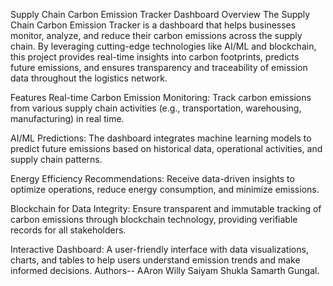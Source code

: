Supply Chain Carbon Emission Tracker Dashboard
Overview
The Supply Chain Carbon Emission Tracker is a dashboard that helps businesses monitor, analyze, and reduce their carbon emissions across the supply chain. By leveraging cutting-edge technologies like AI/ML and blockchain, this project provides real-time insights into carbon footprints, predicts future emissions, and ensures transparency and traceability of emission data throughout the logistics network.

Features
Real-time Carbon Emission Monitoring: Track carbon emissions from various supply chain activities (e.g., transportation, warehousing, manufacturing) in real time.

AI/ML Predictions: The dashboard integrates machine learning models to predict future emissions based on historical data, operational activities, and supply chain patterns.

Energy Efficiency Recommendations: Receive data-driven insights to optimize operations, reduce energy consumption, and minimize emissions.

Blockchain for Data Integrity: Ensure transparent and immutable tracking of carbon emissions through blockchain technology, providing verifiable records for all stakeholders.

Interactive Dashboard: A user-friendly interface with data visualizations, charts, and tables to help users understand emission trends and make informed decisions.
Authors--
AAron Willy
Saiyam Shukla
Samarth Gungal.